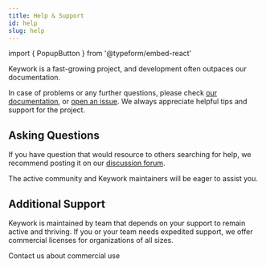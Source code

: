 ```yaml
---
title: Help & Support
id: help
slug: help
---
```


import { PopupButton } from '@typeform/embed-react'

Keywork is a fast-growing project, and development often outpaces our documentation.

In case of problems or any further questions, please check [our documentation](https://keywork.app), or [open an issue](https://github.com/nirrius/keywork/issues/new).
We always appreciate helpful tips and support for the project.


## Asking Questions

If you have question that would resource to others searching for help,
we recommend posting it on our [discussion forum](https://github.com/nirrius/keywork/discussions).

The active community and Keywork maintainers will be eager to assist you.

## Additional Support

Keywork is maintained by team that depends on your support to remain active and thriving.
If you or your team needs expedited support, we offer commercial licenses for organizations of all sizes.

<PopupButton id="rTHsvoxn" className="button button--primary">Contact us about commercial use</PopupButton>

